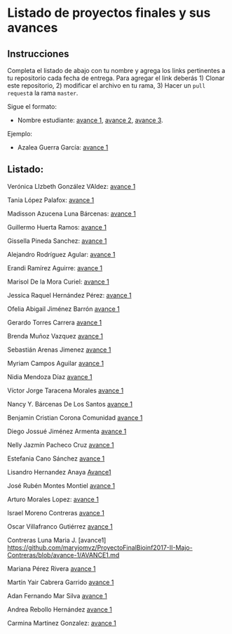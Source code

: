 # Listado de proyectos finales y sus avances

## Instrucciones

Completa el listado de abajo con tu nombre y agrega los links pertinentes a tu repositorio cada fecha de entrega. Para agregar el link deberás 1) Clonar este repositorio, 2) modificar el archivo en tu rama, 3) Hacer un `pull request`a la rama `master`.


Sigue el formato:

* Nombre estudiante: [avance 1](), [avance 2](), [avance 3]().

Ejemplo:

* Azalea Guerra García: [avance 1](https://github.com/AzaleaGuerra/ProyectoFinalBioinf2017-II/blob/master/Avance1.md)

## Listado:


Verónica LIzbeth González VAldez: [avance 1](https://github.com/VeronicaGlez/Proyecto_Final_Bioinf2017-II/blob/master/AVANCES1.md)

Tania López Palafox: [avance 1](https://github.com/tnpalafox/ProyectoFinalBioinf2017-II/blob/master/Avance1.md)

Madisson Azucena Luna Bárcenas: [avance 1](https://github.com/madisson-luna/Proyecto_Final-Bioinf2017-II/blob/master/Avance%201.md)

Guillermo Huerta Ramos: [avance 1](https://github.com/ghuertaramos/ProyectoFinalBioinf2017-II/blob/master/Avance1%20.md)

Gissella Pineda Sanchez: [avance 1](https://github.com/GissellaPineda/Proyec_Final_Bioinfo_2017_II/blob/master/Avance1.md)


Alejandro Rodríguez Agular: [avance 1](https://github.com/Alexscaleb/Tareas-Curso-BioinfInvRepro/blob/master/AVANCE1.md)

Erandi Ramírez Aguirre: [avance 1](https://github.com/Amanecer1/Trabajo-Final_Bioinfo2017/blob/master/Avances_1_Erandi_Ramirez_Aguirre.md)

Marisol De la Mora Curiel: [avance 1](https://github.com/MarisollDC/ProyectoFinalBioinf2017-II/blob/master/Avance1.md)
 
Jessica Raquel Hernández Pérez: [avance 1](https://github.com/RaquelHdz/Proyecto_Final_Bioinf2017-II/blob/master/Avance1.md)

Ofelia Abigail Jiménez Barrón [avance 1](https://github.com/Ofeabi/ProyectoFinalBioinf2017-II/blob/master/Avance%201.md) 

Gerardo Torres Carrera [avance 1](https://github.com/GerTorres/Trabajo-final-BioinfRepro-2017-2/blob/master/avances%201.md)

Brenda Muñoz Vazquez [avance 1](https://github.com/bren2801/ProyectoFinalBioinf2017/blob/master/avance1.md)

Sebastián Arenas Jimenez [avance 1](https://github.com/sebastian-13/ProyectoFinalBioinf2017-II/blob/master/avance%201.md)

Myriam Campos Aguilar [avance 1](https://github.com/Myrim/ProyectoFinalBioinf2017-II/blob/master/Avance1.md)

Nidia Mendoza Díaz [avance 1](https://github.com/Lieiad/ProyectoFinalBioinf2017-II/blob/master/Avance1.md)

Víctor Jorge Taracena Morales [avance 1](https://github.com/Anecarat/Proyecto_Final_Bioinf2017-II/blob/master/Avances1.md)

Nancy Y. Bárcenas De Los Santos [avance 1](https://github.com/NanBarcenas/Trabajo-final-BioinfRepro-2017-2/blob/master/avance%201%20proyecto%20bioinformatica.md)

Benjamin Cristian Corona Comunidad [avance 1](https://github.com/bbeennjjaammiinn/proyecto_final_Bennjamin_Corona_Comunidad/blob/master/avance%201%20Proyecto%20bioinfo.mkd)

Diego Jossué Jiménez Armenta [avance 1](https://github.com/JOSSJA/ProyectoJoss/blob/master/Primer%20Avance)


Nelly Jazmín Pacheco Cruz [avance 1](https://github.com/n311pc/Tareas-Curso-BioinfInvRepro/blob/master/Avance1.md)

Estefania Cano Sánchez [avance 1](https://github.com/ecanos/Proyecto-final)

Lisandro Hernandez Anaya [Avance1](https://github.com/LisandroHernan/ProyectoFinalBioinf2017-II/blob/master/Avance1.md)

José Rubén Montes Montiel [avance 1](https://github.com/JR-Montes/ProyectoFinalBioinf2017-II/blob/master/Avance_1.md)

Arturo Morales Lopez: [avance 1](https://github.com/ArturoMoLo90/Proyecto_Final_Bioinf2017-II/blob/master/Avance_1.md)

Israel Moreno Contreras [avance 1](https://github.com/Israelornis/ProyectoFinalBioinf2017-II/blob/master/Avance1.md)

Oscar Villafranco Gutiérrez [avance 1](https://github.com/oskarotenks/TareasCursoBioinfInvRepro/blob/master/ProyectoFinalVillafranco.md)

Contreras Luna Maria J. [avance1] https://github.com/maryjomvz/ProyectoFinalBioinf2017-II-Majo-Contreras/blob/avance-1/AVANCE1.md

Mariana Pérez Rivera [avance 1](https://github.com/LENTEJITA/ProyectoFinalBioinf2017-II/blob/master/AVANCE%201.md)

Martín Yair Cabrera Garrido [avance 1](https://github.com/MartinCabreraG/ProyectoFinalBioinf2017-II/blob/master/avances1.md)

Adan Fernando Mar Silva  [avance 1](https://github.com/Ferxengutta/Proyecto-Final-Bioinf2017-II/blob/master/Avance%201.md)

Andrea Rebollo Hernández [avance 1](https://github.com/andyrh0402/Tareas-Curso-BioinfInvRepro/blob/master/Avance%201.md)

Carmina Martinez Gonzalez:  [avance 1](https://github.com/MinaMaglez/Trabajo-Final-Bioinformatica/blob/master/Avance%201.md)
